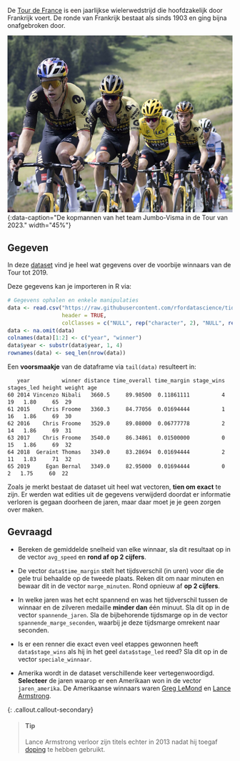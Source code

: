 De <a href="https://nl.wikipedia.org/wiki/Ronde_van_Frankrijk" target="_blank">Tour de France</a> is een jaarlijkse wielerwedstrijd die hoofdzakelijk door Frankrijk voert. De ronde van Frankrijk bestaat als sinds 1903 en ging bijna onafgebroken door.

![De kopmannen van het team Jumbo-Visma in de Tour van 2023.](media/jumbotrein.jpg "Foto doorSuperbia23 op Wikimedia commons."){:data-caption="De kopmannen van het team Jumbo-Visma in de Tour van 2023." width="45%"}

## Gegeven

In deze <a href="https://github.com/rfordatascience/tidytuesday/blob/master/data/2020/2020-04-07/tdf_winners.csv" target="_blank">dataset</a> vind je heel wat gegevens over de voorbije winnaars van de Tour tot 2019.

Deze gegevens kan je importeren in R via:

```R
# Gegevens ophalen en enkele manipulaties
data <- read.csv("https://raw.githubusercontent.com/rfordatascience/tidytuesday/master/data/2020/2020-04-07/tdf_winners.csv",
                 header = TRUE,
                 colClasses = c("NULL", rep("character", 2), "NULL", rep("numeric", 8), rep("NULL", 7)) )
data <- na.omit(data)
colnames(data)[1:2] <- c("year", "winner")
data$year <- substr(data$year, 1, 4)
rownames(data) <- seq_len(nrow(data))
```

Een **voorsmaakje** van de dataframe via `tail(data)` resulteert in:

```
   year          winner distance time_overall time_margin stage_wins stages_led height weight age
60 2014 Vincenzo Nibali   3660.5     89.98500  0.11861111          4         19   1.80     65  29
61 2015    Chris Froome   3360.3     84.77056  0.01694444          1         16   1.86     69  30
62 2016    Chris Froome   3529.0     89.08000  0.06777778          2         14   1.86     69  31
63 2017    Chris Froome   3540.0     86.34861  0.01500000          0         15   1.86     69  32
64 2018  Geraint Thomas   3349.0     83.28694  0.01694444          2         11   1.83     71  32
65 2019     Egan Bernal   3349.0     82.95000  0.01694444          0          2   1.75     60  22
```

Zoals je merkt bestaat de dataset uit heel wat vectoren, **tien om exact** te zijn. Er werden wat edities uit de gegevens verwijderd doordat er informatie verloren is gegaan doorheen de jaren, maar daar moet je je geen zorgen over maken.

## Gevraagd

- Bereken de gemiddelde snelheid van elke winnaar, sla dit resultaat op in de vector `avg_speed` en **rond af op 2 cijfers**.

- De vector `data$time_margin` stelt het tijdsverschil (in uren) voor die de gele trui behaalde op de tweede plaats. Reken dit om naar minuten en bewaar dit in de vector `marge_minuten`. Rond opnieuw af **op 2 cijfers**.

- In welke jaren was het echt spannend en was het tijdverschil tussen de winnaar en de zilveren medaille **minder dan** één minuut. Sla dit op in de vector `spannende_jaren`. Sla de bijbehorende tijdsmarge op in de vector `spannende_marge_seconden`, waarbij je deze tijdsmarge omrekent naar seconden.

- Is er een renner die exact even veel etappes gewonnen heeft `data$stage_wins` als hij in het geel `data$stage_led` reed? Sla dit op in de vector `speciale_winnaar`.

- Amerika wordt in de dataset verschillende keer vertegenwoordigd. **Selecteer** de jaren waarop er een Amerikaan won in de vector `jaren_amerika`. De Amerikaanse winnaars waren <a href="https://nl.wikipedia.org/wiki/Greg_LeMond" target="_blank">Greg LeMond</a> en <a href="https://nl.wikipedia.org/wiki/Lance_Armstrong" target="_blank">Lance Armstrong</a>. 

{: .callout.callout-secondary}
>#### Tip
>
> Lance Armstrong verloor zijn titels echter in 2013 nadat hij toegaf <a href="https://nl.wikipedia.org/wiki/Lance_Armstrong#Doping" target="_blank">doping</a> te hebben gebruikt.